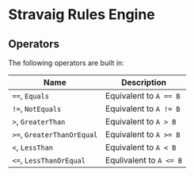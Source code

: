 # Stravaig Rules Engine

## Operators

The following operators are built in:

Name | Description
---|---
`==`, `Equals` | Equivalent to `A == B`
`!=`, `NotEquals` | Equivalent to `A != B`
`>`, `GreaterThan` | Equivalent to `A > B`
`>=`, `GreaterThanOrEqual` | Equivalent to `A >= B`
`<`, `LessThan` | Equivalent to `A < B`
`<=`, `LessThanOrEqual` | Equlivalent to `A <= B`